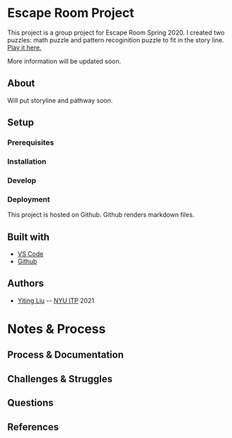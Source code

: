 <!-- Every README should start with an H1 -->
# Escape Room Project
<!-- A one sentence description of the project or assignment -->
This project is a group project for Escape Room Spring 2020. I created two puzzles: math puzzle and pattern recoginition puzzle to fit in the story line. 
[Play it here.](https://yitingliu97-escape-room-puzzles.glitch.me/)

More information will be updated soon. 


<!-- It is good practice to add an about or summary -->
## About

Will put storyline and pathway soon. 

<!-- It is essential to describe how to set up your project -->
## Setup

<!-- Any knowledge or tools you will need before hand -->
### Prerequisites

<!-- To make a good readme the following prerequisites are necessary:
1. A text editor - preferably [VS Code](https://code.visualstudio.com/)
2. An understanding of markdown syntax. You can learn about markdown at this [Markdown Guide](https://www.markdownguide.org/getting-started/)
3. Tender love and care - writing good, clear, and kind documentation takes a lot of work, but you (and your contributors) will appreciate you.  -->

<!-- any installation needs should be defined -->
### Installation

<!-- For this particular project, there are no specific installation requirements, however you might look at some open source projects for inspiration about how to write good installation notes. You can see one example in this [Installing Node.js Guide](../guides/installing-nodejs.md). -->

<!-- Write instructions on how to start working on your project -->
### Develop

<!-- To develop this document, you can follow the steps provided below:
1. create a fork of this project on Github
2. ping the author of this repo via Github Issues to see if they are looking for contributions on the specific feature you're looking to add
3. open the file in VS Code and make updates 
4. add and commit those changes in your forked github repo
5. make a pull request specifying what additions and changes were made
6. have a nice chat and communication with me about those changes. 
7. celebrate the contribution!  -->

<!-- Notes about the deployment -->
### Deployment

This project is hosted on Github. Github renders markdown files.

## Built with

* [VS Code](https://code.visualstudio.com/)
* [Github](https://github.com)

## Authors

* [Yiting Liu](https://yitingliu97.wordpress.com) -- [NYU ITP](https://itp.nyu.edu) 2021


<!-- ## Code of Conduct -->

<!-- Please read the [CODE OF CONDUCT](https://www.mozilla.org/en-US/about/governance/policies/participation/)  -->

<!-- ## License

This is README template is licensed according to [Attribution 4.0 International (CC BY 4.0) ](https://creativecommons.org/licenses/by/4.0/) -->

<!-- thank and reference all the things that made your project happen -->
<!-- ## Acknowledgements

* [Creative Commons](https://creativecommons.org/licenses/by/4.0/) for their licensing documentation
* [Openmoji project](https://www.openmoji.org/library/#search=notebook&emoji=1F4D4) for their glyphs
* [PurpleBooth's Readme Template](https://gist.github.com/PurpleBooth/109311bb0361f32d87a2) -->

<!-- ***
***
*** -->

<!-- For your assignments you might consider  -->
# Notes & Process

<!-- How you built this project - Include images, gifs, and notes here -->
## Process & Documentation

<!-- Any specific challenges or struggles documented -->
## Challenges & Struggles

<!-- Any questions you have -->
## Questions

<!-- References for resources and inspiration -->
## References


<!-- * Author First Name, Author Last Name. [Link]()
* Author First Name, Author Last Name. [Link]() -->
